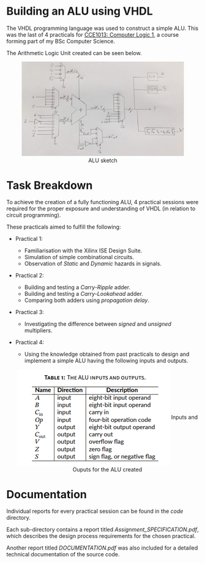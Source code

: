 # Building an ALU using VHDL

The VHDL programming language was used to construct a simple ALU. This was the last of 4 practicals for [CCE1013: Computer Logic 1](https://www.um.edu.mt/courses/studyunit/CCE1013), a course forming part of my BSc Computer Science.

The Arithmetic Logic Unit created can be seen below.

<figure align="center">
  <img src="code/Practical_4/ALU_code/ALU.jpg" alt="ALU sketch"/>
  <figcaption>ALU sketch</figcaption>
</figure>

# Task Breakdown

To achieve the creation of a fully functioning ALU, 4 practical sessions were required for the proper exposure and understanding of VHDL (in relation to circuit programming).

These practicals aimed to fulfill the following:

- Practical 1:

  - Familiarisation with the Xilinx ISE Design Suite.
  - Simulation of simple combinational circuits.
  - Observation of _Static_ and _Dynamic_ hazards in signals.

- Practical 2:

  - Building and testing a _Carry-Ripple_ adder.
  - Building and testing a _Carry-Lookahead_ adder.
  - Comparing both adders using _propagation delay_.

- Practical 3:

  - Investigating the difference between _signed_ and _unsigned_ multipliers.

- Practical 4:

  - Using the knowledge obtained from past practicals to design and implement a simple ALU having the following inputs and outputs.

  <p align="center">
    <img align="center" src="code/Practical_4/ALU_code/table.png">
    Inputs and Ouputs for the ALU created
  </p>

# Documentation

Individual reports for every practical session can be found in the _code_ directory.

Each sub-directory contains a report titled _Assignment_SPECIFICATION.pdf_, which describes the design process requirements for the chosen practical.

Another report titled _DOCUMENTATION.pdf_ was also included for a detailed technical documentation of the source code.
